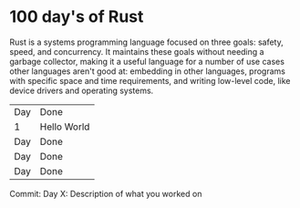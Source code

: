 # 100 day's of Rust
Rust is a systems programming language focused on three goals: safety, speed, and concurrency. It maintains these goals without needing a garbage collector, making it a useful language for a number of use cases other languages aren't good at: embedding in other languages, programs with specific space and time requirements, and writing low-level code, like device drivers and operating systems.

<table>
  <tr>
    <td>Day</td>
    <td>Done</td>
  </tr>
  <tr>
    <td>1</td>
    <td>Hello World</td>
  </tr>
  <tr>
    <td>Day</td>
    <td>Done</td>
  </tr>
  <tr>
    <td>Day</td>
    <td>Done</td>
  </tr>
  <tr>
    <td>Day</td>
    <td>Done</td>
  </tr>
</table>

Commit: Day X: Description of what you worked on